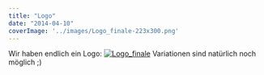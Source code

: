 ```yaml
---
title: "Logo"
date: "2014-04-10"
coverImage: '../images/Logo_finale-223x300.png'
---
```


Wir haben endlich ein Logo: [![Logo_finale](../images/Logo_finale-223x300.png)](https://hackzogtum-coburg.de/wp-content/uploads/2014/04/Logo_finale.png) Variationen sind natürlich noch möglich ;)
